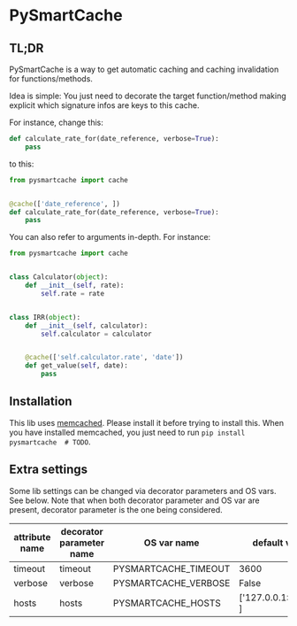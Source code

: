 # PySmartCache


## TL;DR
PySmartCache is a way to get automatic caching and caching invalidation for functions/methods.

Idea is simple: You just need to decorate the target function/method making explicit which signature infos are keys to this cache.

For instance, change this:
```python
def calculate_rate_for(date_reference, verbose=True):
    pass
```
to this:
```python
from pysmartcache import cache


@cache(['date_reference', ])
def calculate_rate_for(date_reference, verbose=True):
    pass
```

You can also refer to arguments in-depth. For instance:
```python
from pysmartcache import cache


class Calculator(object):
    def __init__(self, rate):
        self.rate = rate


class IRR(object):
    def __init__(self, calculator):
        self.calculator = calculator


    @cache(['self.calculator.rate', 'date'])
    def get_value(self, date):
        pass
```


## Installation
This lib uses [memcached](http://memcached.org/). Please install it before trying to install this.
When you have installed memcached, you just need to run `pip install pysmartcache  # TODO`.


## Extra settings
Some lib settings can be changed via decorator parameters and OS vars. See below. Note that when both decorator parameter and OS var are present, decorator parameter is the one being considered.

| attribute name           | decorator parameter name | OS var name              | default value            |
| -------------------------|--------------------------|--------------------------|--------------------------|
| timeout                  | timeout                  | PYSMARTCACHE_TIMEOUT     | 3600                     |
| verbose                  | verbose                  | PYSMARTCACHE_VERBOSE     | False                    |
| hosts                    | hosts                    | PYSMARTCACHE_HOSTS       | ['127.0.0.1:11211', ]    |
